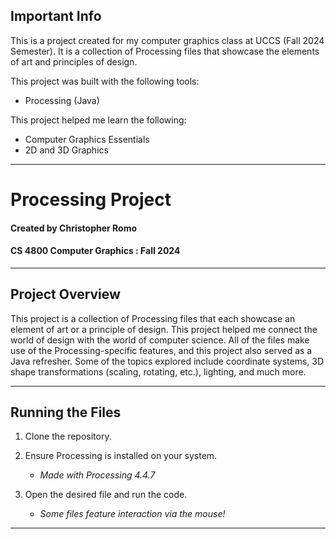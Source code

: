 ## Important Info

This is a project created for my computer graphics class at UCCS (Fall 2024 Semester). It is a collection of Processing files that showcase the elements of art and principles of design.

This project was built with the following tools:
   - Processing (Java)

This project helped me learn the following:
   - Computer Graphics Essentials
   - 2D and 3D Graphics

---
# Processing Project

#### Created by Christopher Romo
#### CS 4800 Computer Graphics : Fall 2024

---
## Project Overview

This project is a collection of Processing files that each showcase an element of art or a principle of design. This project helped me connect the world of design with the world of computer science. All of the files make use of the Processing-specific features, and this project also served as a Java refresher. Some of the topics explored include coordinate systems, 3D shape transformations (scaling, rotating, etc.), lighting, and much more.

---
## Running the Files

1. Clone the repository.

2. Ensure Processing is installed on your system. 
    - *Made with Processing 4.4.7*

3. Open the desired file and run the code.
    - *Some files feature interaction via the mouse!*

---